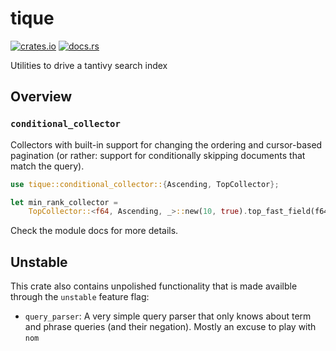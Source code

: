 # tique
[![crates.io](https://img.shields.io/crates/v/tique.svg)](https://crates.io/crates/tique)
[![docs.rs](https://docs.rs/tique/badge.svg)](https://docs.rs/tique)

Utilities to drive a tantivy search index

## Overview

### `conditional_collector`

Collectors with built-in support for changing the ordering and
cursor-based pagination (or rather: support for conditionally
skipping documents that match the query).

```rust
use tique::conditional_collector::{Ascending, TopCollector};

let min_rank_collector =
    TopCollector::<f64, Ascending, _>::new(10, true).top_fast_field(f64_field);
```

Check the module docs for more details.

## Unstable

This crate also contains unpolished functionality that is made availble
through the `unstable` feature flag:

* `query_parser`: A very simple query parser that only knows about term
  and phrase queries (and their negation). Mostly an excuse to play
  with `nom`
